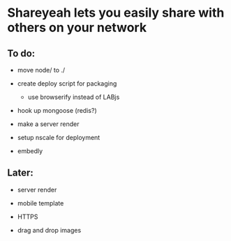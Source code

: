 Shareyeah lets you easily share with others on your network
=================


To do:
-----------------

- move node/ to ./

- create deploy script for packaging

    - use browserify instead of LABjs

- hook up mongoose (redis?)

- make a server render

- setup nscale for deployment

- embedly


Later:
-----------------

- server render

- mobile template

- HTTPS

- drag and drop images

